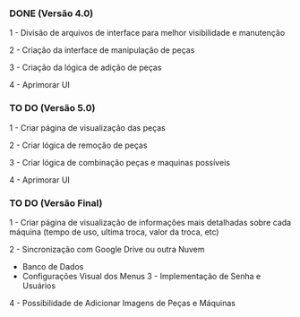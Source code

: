 ### DONE (Versão 4.0)

1 - Divisão de arquivos de interface para melhor visibilidade e manutenção

2 - Criação da interface de manipulação de peças

3 - Criação da lógica de adição de peças

4 - Aprimorar UI



### TO DO (Versão 5.0)

1 - Criar página de visualização das peças

2 - Criar lógica de remoção de peças

3 - Criar lógica de combinação peças e maquinas possíveis

4 - Aprimorar UI



### TO DO (Versão Final)

1 - Criar página de visualização de informações mais detalhadas sobre cada máquina (tempo de uso, ultima troca, valor da troca, etc)

2 - Sincronização com Google Drive ou outra Nuvem
   - Banco de Dados
   - Configurações Visual dos Menus
3 - Implementação de Senha e Usuários

4 - Possibilidade de Adicionar Imagens de Peças e Máquinas

